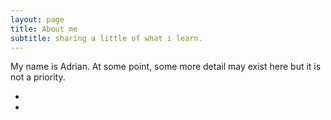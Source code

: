 ```yaml
---
layout: page
title: About me
subtitle: sharing a little of what i learn.
---
```


My name is Adrian. At some point, some more detail may exist here but it is not a priority.

-
-

